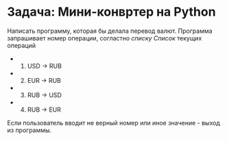# Задача: Мини-конвртер на Python

Написать программу, которая бы делала перевод валют.
Программа запрашивает номер операции, согластно _списку_
_Список_ текущих операций
* 1. USD -> RUB
* 2. EUR -> RUB
* 3. RUB -> USD
* 4. RUB -> EUR

Если пользователь вводит не верный номер или иное значение - выход из программы.